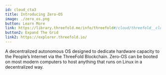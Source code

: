 ```yaml
---
id: cloud_cta3
title: Introducing Zero-OS 
image: ./zero_os.png
button: Learn More
link: https://library.threefold.me/info/threefold#/cloud/threefold__cloud_products 
button2: Expand The Grid
link2: https://explorer.threefold.io/
---
```

A decentralized autonomous OS designed to dedicate hardware capacity to the People’s Internet via the ThreeFold Blockchain. Zero-OS can be booted on most modern computers to host anything that runs on Linux in a decentralized way.
